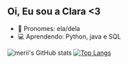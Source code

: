 ## Oi, Eu sou a Clara <3
 
- 👧 Pronomes: ela/dela
- 💻 Aprendendo: Python, java e SQL

![merii's GitHub stats](https://github-readme-stats.vercel.app/api?username=meriicodes&show_icons=true&theme=transparent)
[![Top Langs](https://github-readme-stats.vercel.app/api/top-langs/?username=meriicodes&layout=compact)](https://github.com/meriicodes/github-readme-stats)
